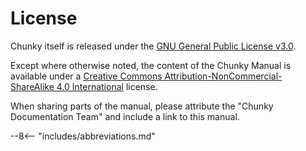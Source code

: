 # License

Chunky itself is released under the [GNU General Public License v3.0](https://github.com/chunky-dev/chunky/blob/master/LICENSE).

Except where otherwise noted, the content of the Chunky Manual is available under a [Creative Commons Attribution-NonCommercial-ShareAlike 4.0 International](https://creativecommons.org/licenses/by-nc-sa/4.0/) license.

When sharing parts of the manual, please attribute the "Chunky Documentation Team" and include a link to this manual.

--8<-- "includes/abbreviations.md"
